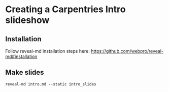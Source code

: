 # Creating a Carpentries Intro slideshow

## Installation

Follow reveal-md installation steps here: https://github.com/webpro/reveal-md#installation

## Make slides

```
reveal-md intro.md --static intro_slides
```